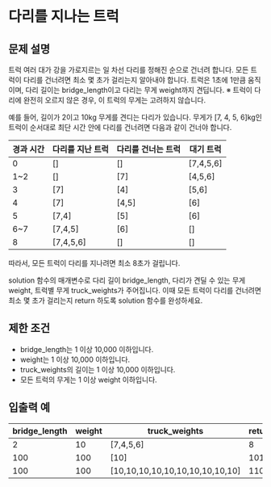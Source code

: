 # 다리를 지나는 트럭

## 문제 설명
트럭 여러 대가 강을 가로지르는 일 차선 다리를 정해진 순으로 건너려 합니다. 모든 트럭이 다리를 건너려면 최소 몇 초가 걸리는지 알아내야 합니다. 트럭은 1초에 1만큼 움직이며, 다리 길이는 bridge_length이고 다리는 무게 weight까지 견딥니다.
※ 트럭이 다리에 완전히 오르지 않은 경우, 이 트럭의 무게는 고려하지 않습니다.

예를 들어, 길이가 2이고 10kg 무게를 견디는 다리가 있습니다. 무게가 [7, 4, 5, 6]kg인 트럭이 순서대로 최단 시간 안에 다리를 건너려면 다음과 같이 건너야 합니다.

|경과 시간|	다리를 지난 트럭|	다리를 건너는 트럭|	대기 트럭|
|-------|----------------|-----------|---------------|
|0	|[]	|[]	|[7,4,5,6]|
|1~2|	[]|	[7]|	[4,5,6]|
|3	|[7]|	[4]|	[5,6]|
|4	|[7]|	[4,5]|	[6]|
|5	|[7,4]|	[5]|	[6]|
|6~7|	[7,4,5]|	[6]|	[]|
|8	|[7,4,5,6]	|[]|	[]|

따라서, 모든 트럭이 다리를 지나려면 최소 8초가 걸립니다.

solution 함수의 매개변수로 다리 길이 bridge_length, 다리가 견딜 수 있는 무게 weight, 트럭별 무게 truck_weights가 주어집니다. 이때 모든 트럭이 다리를 건너려면 최소 몇 초가 걸리는지 return 하도록 solution 함수를 완성하세요.

## 제한 조건
* bridge_length는 1 이상 10,000 이하입니다.
* weight는 1 이상 10,000 이하입니다.
* truck_weights의 길이는 1 이상 10,000 이하입니다.
* 모든 트럭의 무게는 1 이상 weight 이하입니다.

## 입출력 예
|bridge_length|	weight|	truck_weights|	return|
|--------------|------|--------------|---------|
|2	|10|	[7,4,5,6]|	8|
|100	|100|	[10]|	101|
|100	|100|	[10,10,10,10,10,10,10,10,10,10]|110|
